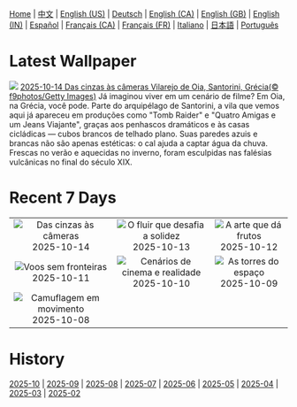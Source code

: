 [Home](../README.md) | [中文](zh-CN.md) | [English (US)](en-US.md) | [Deutsch](de-DE.md) | [English (CA)](en-CA.md) | [English (GB)](en-GB.md) | [English (IN)](en-IN.md) | [Español](es-ES.md) | [Français (CA)](fr-CA.md) | [Français (FR)](fr-FR.md) | [Italiano](it-IT.md) | [日本語](ja-JP.md) | [Português](pt-BR.md)

# Latest Wallpaper
![](https://www.bing.com/th?id=OHR.OiaSantorini_PT-BR4517893806_UHD.jpg)
[2025-10-14 Das cinzas às câmeras Vilarejo de Oia, Santorini, Grécia(© f9photos/Getty Images)](https://www.bing.com/th?id=OHR.OiaSantorini_PT-BR4517893806_UHD.jpg)
Já imaginou viver em um cenário de filme? Em Oia, na Grécia, você pode. Parte do arquipélago de Santorini, a vila que vemos aqui já apareceu em produções como "Tomb Raider" e "Quatro Amigas e um Jeans Viajante", graças aos penhascos dramáticos e às casas cicládicas — cubos brancos de telhado plano. Suas paredes azuis e brancas não são apenas estéticas: o cal ajuda a captar água da chuva. Frescas no verão e aquecidas no inverno, foram esculpidas nas falésias vulcânicas no final do século XIX.

# Recent 7 Days
|  |  |  |
|:---:|:---:|:---:|
| ![](https://www.bing.com/th?id=OHR.OiaSantorini_PT-BR4517893806_400x240.jpg "Das cinzas às câmeras") 2025-10-14 | ![](https://www.bing.com/th?id=OHR.HinterseeWaterfall_PT-BR2829623135_400x240.jpg "O fluir que desafia a solidez") 2025-10-13 | ![](https://www.bing.com/th?id=OHR.DiaCriancas_PT-BR4646526292_400x240.jpg "A arte que dá frutos") 2025-10-12 |
| ![](https://www.bing.com/th?id=OHR.WoodDuckHen_PT-BR4872632595_400x240.jpg "Voos sem fronteiras") 2025-10-11 | ![](https://www.bing.com/th?id=OHR.MonurikiFiji_PT-BR5100753810_400x240.jpg "Cenários de cinema e realidade") 2025-10-10 | ![](https://www.bing.com/th?id=OHR.WebbPillars_PT-BR6044828934_400x240.jpg "As torres do espaço") 2025-10-09 |
| ![](https://www.bing.com/th?id=OHR.OctopusCyanea_PT-BR6333276319_400x240.jpg "Camuflagem em movimento") 2025-10-08 |  |  |

# History
[2025-10](../archives/wallpaper/pt-BR/w_2025_10.md) | [2025-09](../archives/wallpaper/pt-BR/w_2025_09.md) | [2025-08](../archives/wallpaper/pt-BR/w_2025_08.md) | [2025-07](../archives/wallpaper/pt-BR/w_2025_07.md) | [2025-06](../archives/wallpaper/pt-BR/w_2025_06.md) | [2025-05](../archives/wallpaper/pt-BR/w_2025_05.md) | [2025-04](../archives/wallpaper/pt-BR/w_2025_04.md) | [2025-03](../archives/wallpaper/pt-BR/w_2025_03.md) | [2025-02](../archives/wallpaper/pt-BR/w_2025_02.md)

